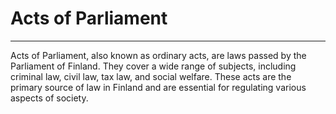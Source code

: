 # Acts of Parliament

---

Acts of Parliament, also known as ordinary acts, are laws passed by the Parliament of Finland. They cover a wide range of subjects, including criminal law, civil law, tax law, and social welfare. These acts are the primary source of law in Finland and are essential for regulating various aspects of society.
